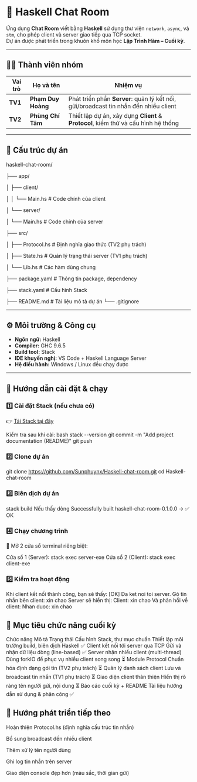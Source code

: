 # 💬 Haskell Chat Room

Ứng dụng **Chat Room** viết bằng **Haskell** sử dụng thư viện `network`, `async`, và `stm`, cho phép client và server giao tiếp qua TCP socket.  
Dự án được phát triển trong khuôn khổ môn học **Lập Trình Hàm – Cuối kỳ**.

---

## 🧑‍💻 Thành viên nhóm

| Vai trò | Họ và tên | Nhiệm vụ |
|----------|------------|----------|
| **TV1** | **Phạm Duy Hoàng** | Phát triển phần **Server**: quản lý kết nối, gửi/broadcast tin nhắn đến nhiều client |
| **TV2** | **Phùng Chí Tâm** | Thiết lập dự án, xây dựng **Client** & **Protocol**, kiểm thử và cấu hình hệ thống |

---

## 🧱 Cấu trúc dự án

haskell-chat-room/

├── app/

│ ├── client/

│ │ └── Main.hs # Code chính của client

│ └── server/

│ └── Main.hs # Code chính của server

├── src/

│ ├── Protocol.hs # Định nghĩa giao thức (TV2 phụ trách)

│ ├── State.hs # Quản lý trạng thái server (TV1 phụ trách)

│ └── Lib.hs # Các hàm dùng chung

├── package.yaml # Thông tin package, dependency

├── stack.yaml # Cấu hình Stack

├── README.md # Tài liệu mô tả dự án
└── .gitignore


---

## ⚙️ Môi trường & Công cụ

- **Ngôn ngữ:** Haskell
- **Compiler:** GHC 9.6.5
- **Build tool:** Stack
- **IDE khuyến nghị:** VS Code + Haskell Language Server
- **Hệ điều hành:** Windows / Linux đều chạy được

---

## 🚀 Hướng dẫn cài đặt & chạy

### 1️⃣ Cài đặt Stack (nếu chưa có)
👉 [Tải Stack tại đây](https://docs.haskellstack.org/en/stable/install_and_upgrade/)

Kiểm tra sau khi cài:
bash
stack --version
git commit -m "Add project documentation (README)"
git push
### 2️⃣ Clone dự án
git clone https://github.com/Sunphuynx/Haskell-chat-room.git
cd Haskell-chat-room
### 3️⃣ Biên dịch dự án
 stack build
Nếu thấy dòng Successfully built haskell-chat-room-0.1.0.0 → ✅ OK
### 4️⃣ Chạy chương trình
🔹 Mở 2 cửa sổ terminal riêng biệt:

Cửa sổ 1 (Server):
 stack exec server-exe
Cửa sổ 2 (Client):
 stack exec client-exe

### 5️⃣ Kiểm tra hoạt động

Khi client kết nối thành công, bạn sẽ thấy:
 [OK] Da ket noi toi server.
Gõ tin nhắn bên client:
 xin chao
Server sẽ hiển thị:
 Client: xin chao
Và phản hồi về client:
 Nhan duoc: xin chao

## 🧠 Mục tiêu chức năng cuối kỳ
Chức năng	Mô tả	Trạng thái
Cấu hình Stack, thư mục chuẩn	Thiết lập môi trường build, biên dịch Haskell	✅
Client kết nối tới server qua TCP	Gửi và nhận dữ liệu dòng (line-based)	✅
Server nhận nhiều client (multi-thread)	Dùng forkIO để phục vụ nhiều client song song	⏳
Module Protocol	Chuẩn hóa định dạng gói tin (TV2 phụ trách)	⏳
Quản lý danh sách client	Lưu và broadcast tin nhắn (TV1 phụ trách)	⏳
Giao diện client thân thiện	Hiển thị rõ ràng tên người gửi, nội dung	⏳
Báo cáo cuối kỳ + README	Tài liệu hướng dẫn sử dụng & phân công	✅
## 🧩 Hướng phát triển tiếp theo

 Hoàn thiện Protocol.hs (định nghĩa cấu trúc tin nhắn)

 Bổ sung broadcast đến nhiều client

 Thêm xử lý tên người dùng

 Ghi log tin nhắn trên server

 Giao diện console đẹp hơn (màu sắc, thời gian gửi)
